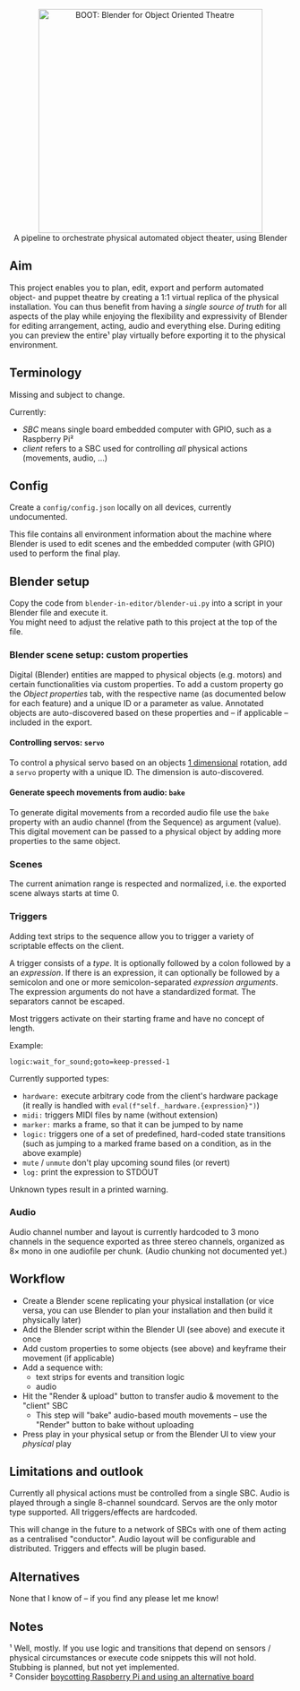 <p align="center">
<img alt="BOOT: Blender for Object Oriented Theatre" src="./misc/boot-logo.avif" width="400px" />
<br/>
A pipeline to orchestrate physical automated object theater, using Blender
</p>

## Aim
This project enables you to plan, edit, export and perform automated object- and puppet theatre by 
creating a 1:1 virtual replica of the physical installation. You can thus benefit from having a *single source of truth*
for all aspects of the play while enjoying the flexibility and expressivity of Blender for editing arrangement, acting, 
audio and everything else. During editing you can preview the entire¹ play virtually before exporting it to the physical 
environment.

## Terminology

Missing and subject to change. 

Currently:
- *SBC* means single board embedded computer with GPIO, such as a Raspberry Pi²
- *client* refers to a SBC used for controlling *all* physical actions (movements, audio, ...)

## Config
Create a `config/config.json` locally on all devices, currently undocumented.

This file contains all environment information about the machine where Blender is used to edit scenes and the 
embedded computer (with GPIO) used to perform the final play.

## Blender setup
Copy the code from `blender-in-editor/blender-ui.py` into a script in your Blender file and execute it.  
You might need to adjust the relative path to this project at the top of the file.

### Blender scene setup: custom properties
Digital (Blender) entities are mapped to physical objects (e.g. motors) and certain functionalities 
via custom properties. To add a custom property go the *Object properties* tab, with the respective name
(as documented below for each feature) and a unique ID or a parameter as value.
Annotated objects are auto-discovered based on these properties and – if applicable – included in the export.

#### Controlling servos: `servo`
To control a physical servo based on an objects <u>1 dimensional</u> rotation, add a `servo` property with a unique ID.
The dimension is auto-discovered.

#### Generate speech movements from audio: `bake`
To generate digital movements from a recorded audio file use the `bake` property with an audio channel
(from the Sequence) as argument (value).  
This digital movement can be passed to a physical object by adding more properties to the same object.

### Scenes
The current animation range is respected and normalized, i.e. the exported scene always starts at time 0.

### Triggers
Adding text strips to the sequence allow you to trigger a variety of scriptable effects on the client.

A trigger consists of a *type*.
It is optionally followed by a colon followed by a an *expression*.
If there is an expression, it can optionally be followed by a semicolon and one or more semicolon-separated 
*expression arguments*. 
The expression arguments do not have a standardized format. 
The separators cannot be escaped.

Most triggers activate on their starting frame and have no concept of length.

Example:
```
logic:wait_for_sound;goto=keep-pressed-1
```

Currently supported types:
- `hardware:` execute arbitrary code from the client's hardware package  
  (it really is handled with `eval(f"self._hardware.{expression}")`)
- `midi:` triggers MIDI files by name (without extension)
- `marker:` marks a frame, so that it can be jumped to by name
- `logic:` triggers one of a set of predefined, hard-coded state transitions
  (such as jumping to a marked frame based on a condition, as in the above example)
- `mute` / `unmute` don't play upcoming sound files (or revert)
- `log:` print the expression to STDOUT

Unknown types result in a printed warning.

### Audio
Audio channel number and layout is currently hardcoded to 3 mono channels in the sequence exported as three stereo 
channels, organized as 8× mono in one audiofile per chunk. (Audio chunking not documented yet.)

## Workflow

- Create a Blender scene replicating your physical installation
  (or vice versa, you can use Blender to plan your installation and then build it physically later)
- Add the Blender script within the Blender UI (see above) and execute it once
- Add custom properties to some objects (see above) and keyframe their movement (if applicable)
- Add a sequence with:
  - text strips for events and transition logic
  - audio
- Hit the "Render & upload" button to transfer audio & movement to the "client" SBC
  - This step will "bake" audio-based mouth movements – use the "Render" button to bake without uploading
- Press play in your physical setup or from the Blender UI to view your *physical* play

## Limitations and outlook
Currently all physical actions must be controlled from a single SBC. 
Audio is played through a single 8-channel soundcard.
Servos are the only motor type supported.
All triggers/effects are hardcoded.

This will change in the future to a network of SBCs with one of them acting as a centralised "conductor".
Audio layout will be configurable and distributed.
Triggers and effects will be plugin based.

## Alternatives
None that I know of – if you find any please let me know!

## Notes

¹ Well, mostly. If you use logic and transitions that depend on sensors / physical circumstances or execute code 
snippets this will not hold. Stubbing is planned, but not yet implemented.   
² Consider [boycotting Raspberry Pi and using an alternative board](https://social.platypush.tech/@blacklight/109480876474810276)
